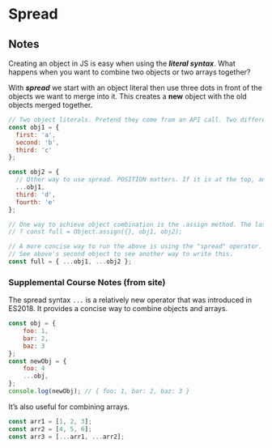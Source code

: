 # Spread

## Notes

Creating an object in JS is easy when using the **_literal syntax_**. What happens when you want to combine two objects or two arrays together?

With _**spread**_ we start with an object literal then use three dots in front of the objects we want to merge into it. This creates a **new** object with the old objects merged together.

```javascript
// Two object literals. Pretend they come from an API call. Two different objects however they share the property "third". We want to combine them into a new object called "full".
const obj1 = {
  first: 'a',
  second: 'b',
  third: 'c'
};

const obj2 = {
  // Other way to use spread. POSITION matters. If it is at the top, anything that comes after overwrites obj1. If it is at the bottom then it takes priority.
  ...obj1,
  third: 'd',
  fourth: 'e'
};

// One way to achieve object combination is the .assign method. The last argument takes the highest priority (therefore the "third" property is "d").
// ? const full = Object.assign({}, obj1, obj2);

// A more concise way to run the above is using the "spread" operator.
// See above's second object to see another way to write this.
const full = { ...obj1, ...obj2 };
```

### Supplemental Course Notes (from site)

The spread syntax `...` is a relatively new operator that was introduced in ES2018. It provides a concise way to combine objects and arrays.

```javascript
const obj = {
    foo: 1,
    bar: 2,
    baz: 3
};
const newObj = {
    foo: 4
    ...obj,
};
console.log(newObj); // { foo: 1, bar: 2, baz: 3 }
```

It’s also useful for combining arrays.

```javascript
const arr1 = [1, 2, 3];
const arr2 = [4, 5, 6];
const arr3 = [...arr1, ...arr2];
```
